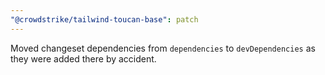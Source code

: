 ```yaml
---
"@crowdstrike/tailwind-toucan-base": patch
---
```


Moved changeset dependencies from `dependencies` to `devDependencies` as they were added there by accident.
